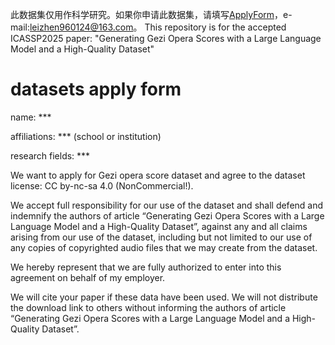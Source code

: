 此数据集仅用作科学研究。如果你申请此数据集，请填写[ApplyForm](./ApplyForm.txt)，e-mail:leizhen960124@163.com。
This repository is for the accepted ICASSP2025 paper: "Generating Gezi Opera Scores with a Large Language Model and a High-Quality Dataset"

# datasets apply form

name: ***

affiliations: *** (school or institution)

research fields: ***

We want to apply for Gezi opera score dataset and agree to the dataset license: CC by-nc-sa 4.0 (NonCommercial!).

We accept full responsibility for our use of the dataset and shall defend and indemnify the authors of article “Generating Gezi Opera Scores with a Large Language Model and a High-Quality Dataset”, against any and all claims arising from our use of the dataset, including but not limited to our use of any copies of copyrighted audio files that we may create from the dataset.

We hereby represent that we are fully authorized to enter into this agreement on behalf of my employer.

We will cite your paper if these data have been used. We will not distribute the download link to others without informing the authors of article “Generating Gezi Opera Scores with a Large Language Model and a High-Quality Dataset”.


